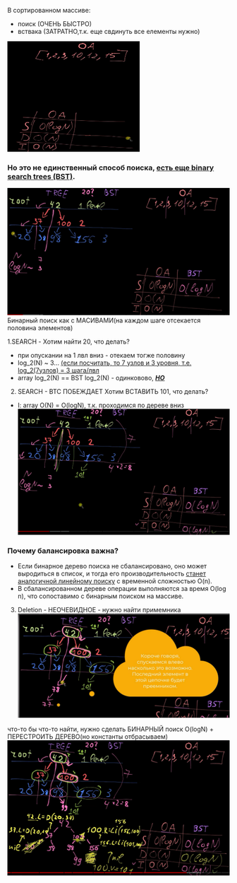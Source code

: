 В сортированном массиве: 
 - поиск (ОЧЕНЬ БЫСТРО)
 - вствака (ЗАТРАТНО,т.к. еще свдинуть все елементы нужно)

<img src="imgs/img_7.png" width="300" height="250">

###  Но это не единственный способ поиска, <u>есть еще binary search trees (BST)</u>.

![img.png](imgs/img_8.png)
Бинарный поиск как с МАСИВАМИ(на каждом шаге отсекается половина элементов)  

1.SEARCH - Хотим найти 20, что делать?
- при опускании на 1 лвл вниз - отекаем тогже половину
- log_2(N) ~ 3... <u>(если посчитать, то 7 узлов и 3 уровня, т.е. log_2(7узлов) = 3 шага/лвл</u>
- array  log_2(N)  == BST log_2(N)  - одинковово, <u>***НО***</u>
2. SEARCH - BTC  ПОБЕЖДАЕТ  Хотим ВСТАВИТЬ 101, что делать?
- I: array O(N) = O(logN), т.к. проходимся по дереве вниз
![img.png](imgs/img_9.png)

### Почему балансировка важна?  
- Если бинарное дерево поиска не сбалансировано, оно может выродиться в список, и тогда его производительность <u>станет аналогичной линейному поиску</u> с временной сложностью O(n).
- В сбалансированном дереве операции выполняются за время O(log n), что сопоставимо с бинарным поиском на массиве.


3. Deletion - НЕОЧЕВИДНОЕ -  нужно найти примемника 
![img.png](imgs/img_10.png)

что-то бы что-то найти, нужно сделать БИНАРНЫЙ поиск O(logN) + ПЕРЕСТРОИТЬ ДЕРЕВО(но константы отбрасываем)  
![img.png](imgs/img_11.png)
